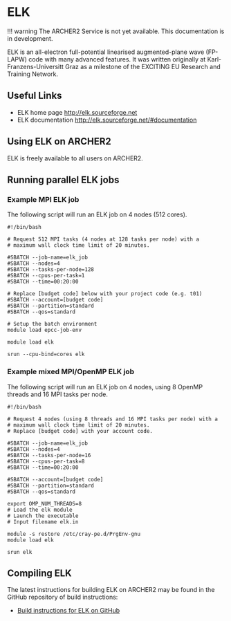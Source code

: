 # ELK

!!! warning
    The ARCHER2 Service is not yet available. This documentation is in
    development.

ELK is an all-electron full-potential linearised augmented-plane wave
(FP-LAPW) code with many advanced features. It was written originally at
Karl-Franzens-Universitt Graz as a milestone of the EXCITING EU Research
and Training Network.

## Useful Links

  - ELK home page <http://elk.sourceforge.net>
  - ELK documentation <http://elk.sourceforge.net/#documentation>

## Using ELK on ARCHER2

ELK is freely available to all users on ARCHER2.

## Running parallel ELK jobs

### Example MPI ELK job

The following script will run an ELK job on 4 nodes (512 cores).

```
#!/bin/bash

# Request 512 MPI tasks (4 nodes at 128 tasks per node) with a
# maximum wall clock time limit of 20 minutes.

#SBATCH --job-name=elk_job
#SBATCH --nodes=4
#SBATCH --tasks-per-node=128
#SBATCH --cpus-per-task=1
#SBATCH --time=00:20:00

# Replace [budget code] below with your project code (e.g. t01)
#SBATCH --account=[budget code]
#SBATCH --partition=standard
#SBATCH --qos=standard

# Setup the batch environment
module load epcc-job-env

module load elk

srun --cpu-bind=cores elk 
```

### Example mixed MPI/OpenMP ELK job

The following script will run an ELK job on 4 nodes, using 8 OpenMP
threads and 16 MPI tasks per node.

```
#!/bin/bash

# Request 4 nodes (using 8 threads and 16 MPI tasks per node) with a
# maximum wall clock time limit of 20 minutes.
# Replace [budget code] with your account code.

#SBATCH --job-name=elk_job
#SBATCH --nodes=4
#SBATCH --tasks-per-node=16
#SBATCH --cpus-per-task=8
#SBATCH --time=00:20:00

#SBATCH --account=[budget code]
#SBATCH --partition=standard
#SBATCH --qos=standard

export OMP_NUM_THREADS=8
# Load the elk module
# Launch the executable 
# Input filename elk.in

module -s restore /etc/cray-pe.d/PrgEnv-gnu
module load elk

srun elk 
```

## Compiling ELK

The latest instructions for building ELK on ARCHER2 may be found in
the GitHub repository of build instructions:

   - [Build instructions for ELK on
     GitHub](https://github.com/hpc-uk/build-instructions/tree/master/ELK)
